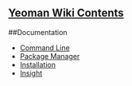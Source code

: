 ## [Yeoman Wiki Contents](https://github.com/yeoman/yeoman/wiki/_pages)

##Documentation
* [Command Line](wiki/Documentation-Command-Line)
* [Package Manager](wiki/Documentation-Package-Manager)
* [Installation](wiki/Documentation-Installation)
* [Insight](wiki/Documentation-Insight)